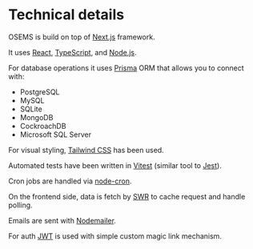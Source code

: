 # Technical details

OSEMS is build on top of [Next.js](https://nextjs.org/) framework.

It uses [React](https://react.dev/), [TypeScript](https://www.typescriptlang.org/), and [Node.js](https://nodejs.dev/en/).

For database operations it uses [Prisma](https://www.prisma.io/) ORM that allows you to connect with:

- PostgreSQL
- MySQL
- SQLite
- MongoDB
- CockroachDB
- Microsoft SQL Server

For visual styling, [Tailwind CSS](https://tailwindcss.com/) has been used.

Automated tests have been written in [Vitest](https://vitest.dev/) (similar tool to [Jest](https://jestjs.io/)).

Cron jobs are handled via [node-cron](https://github.com/node-cron/node-cron).

On the frontend side, data is fetch by [SWR](https://swr.vercel.app/) to cache request and handle polling.

Emails are sent with [Nodemailer](https://nodemailer.com/about/).

For auth [JWT](https://jwt.io/) is used with simple custom magic link mechanism.
